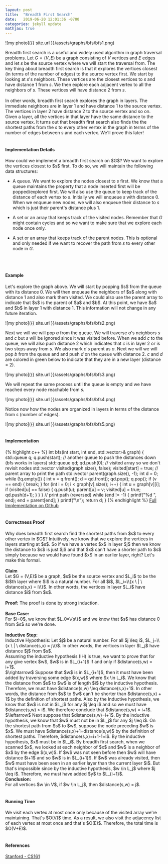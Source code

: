 ```yaml
---
layout: post
title:  "Breadth First Search"
date:   2019-06-20 12:01:36 -0700
categories: jekyll update
mathjax: true
---
```

![my photo]({{ site.url }}/assets/graphs/bfs/bfs1.png)

Breadth first search is a useful and widely used algorithm in graph traversal problems. Let $G = (V, E)$ be a graph consisting of $V$ vertices and $E$ edges and let $s$ be the source vertex where we will start the traversal from. The key thing about breadth first search is that it explores the vertices closest (in terms of the number of edges) to the source vertex first. We start by looking at $s$'s neighbors. These vertices are the closest vertices to $s$ and have distance 1 from $s$. We then explore each adjacent vertex to all the neighbors of $s$. These vertices will have distance 2 from $s$.
<br><br>
In other words, breadth first search explores the graph in layers. The immediate neighbors are in layer 1 and have distance 1 to the source vertex. The vertices in layer 2 have distance 2 to the source vertex and so on. Given a layer, all the vertices in that layer have the same distance to the source vertex. It turns out that breadth first search also finds the the shortest paths from the $s$ to every other vertex in the graph in terms of the number of edges between $s$ and each vertex. We'll prove this later!
<br>
<br>
<!----------------------------------------------------------------------------------->
<h4><b>Implementation Details</b></h4>
How could we implement a breadth first search on $G$? We want to explore the vertices closest to $s$ first. To do so, we will maintain the following data structures:

- A queue. We want to explore the nodes closest to $s$ first. We know that a queue maintains the property that a node inserted first will be popped/explored first. We will also use the queue to keep track of the distance of each vertex to $s$. Initially we will enqueue $s$ with distance 0. When we enqueue new nodes, we will also enqueue their distance to $s$ which is just their parent's distance plus 1.

- A set or an array that keeps track of the visited nodes. Remember that $G$ might contain cycles and so we want to make sure that we explore each node once only.
	
- A set or an array that keeps track of the parent nodes. This is optional and only needed if we want to recover the path from $s$ to every other node in $G$.
<br>
<br>
<!----------------------------------------------------------------------------------->
<h4><b>Example</b></h4>
Let's explore the graph above. We will start by popping $s$ from the queue with its distance 0. We will then enqueue the neighbors of $s$ along with distance 1 and also mark them visited. We could also use the parent array to indicate that $s$ is the parent of $a$ and $b$. At this point, we have $a$ and $b$ in layer 1 with distance 1. This information will not change in any future iteration. 

![my photo]({{ site.url }}/assets/graphs/bfs/bfs2.png)

Next we will we will pop $a$ from the queue. We will traverse $a$'s neighbors $s$ and $c$ but $s$ will be ignored since it was visited before. When we add $c$ to the queue, we will also push distance 2 which indicates that $c$ is in layer 2 or is two steps away from $s$. We also mark $c$'s parent as $a$. Next we will we will pop $b$ from the queue and and push $d$ on the queue with distance 2. $c$ and $d$ are colored in green below to indicate that they are in a new layer (distance = 2).

![my photo]({{ site.url }}/assets/graphs/bfs/bfs3.png)

We will repeat the same process until the queue is empty and we have reached every node reachable from $s$.

![my photo]({{ site.url }}/assets/graphs/bfs/bfs4.png)

Notice now how the nodes are organized in layers in terms of the distance from $s$ (number of edges).

![my photo]({{ site.url }}/assets/graphs/bfs/bfs5.png)
<br>
<br>
<!----------------------------------------------------------------------------------->
<h4><b>Implementation</b></h4>
{% highlight c++ %}
int bfs(int start, int end, std::vector<std::vector<int>>& graph) {
    std::queue<int> q;
    q.push(start);
    // another queue to push the distances down (bfs works in layers)
    std::queue<int> qd;
    qd.push(0);
    // visited array so we don't revisit nodes
    std::vector<int> visited(graph.size(), false);
    visited[start] = true;
    // parent array to print the path
    std::vector<int> parent(graph.size(), -1);
    int d = 0;
    while (!q.empty()) {
        int v = q.front();
        d = qd.front();
        qd.pop();
        q.pop();
        if (v == end) {
            break;
        }
        for (int i = 0; i < graph[v].size(); i++) {
            int u = graph[v][i];
            if (visited[u] == false) {
                q.push(u);
                parent[u] = v;
                visited[u] = true;
                qd.push(d+1);
            }
        }
    }
    // print path (reversed)
    while (end != -1) {
        printf("%d ", end);
        end = parent[end];
    }
    printf("\n");
    return d;
}
{% endhighlight %}
<a href="https://github.com/strncat/algorithms-and-data-structures/tree/master/graphs/breadth-first-search">Full Implementation on Github</a>
<br>
<br>
<!----------------------------------------------------------------------------------->
<h4><b>Correctness Proof</b></h4>
Why does breadth first search find the shortest paths from $s$ to every other vertex in $G$? Intuitively, we know that we explore the vertices in layers starting at $s$. So if we have a vertex $x$ in layer $j$ then we know the distance to $s$ is just $j$ and that $x$ can't have a shorter path to $s$ simply because we would have found $x$ in an earlier layer, right? Let's make this formal.
<br>
<br>
<b>Claim</b><br>
Let $G = (V,E)$ be a graph, $s$ be the source vertex and $L_i$ to be the $i$th layer where $i$ is a natural number. For all $i$, $L_i=\\{x \ | \ distance(s,x) = i\\}$. In other words, the vertices in layer $L_i$ have distance $i$ from $s$. 
<br>
<br>
<b>Proof:</b>
The proof is done by strong induction.
<br>
<br>
<b>Base Case:</b><br>
For $i=0$, we know that $L_0=\{s\}$ and we know that $s$ has distance 0 from $s$ so we're done.
<br>
<br>
<b>Inductive Step:</b><br>
Inductive Hypothesis: Let $j$ be a natural number. For all $j \leq i$, $L_j=\\{x \ | \ distance(s,x) = j\\}$. In other words, the vertices in layer $L_j$ have distance $j$ from $s$.
<br>
Assuming the inductive hypothesis (IH) is true, we want to prove that for any give vertex $w$, $w$ is in $L_{i+1}$ if and only if $distance(s,w) = i+1$.
<br>
$\rightarrow$ Suppose that $w$ is in $L_{i+1}$, then it must have been added by traversing some edge $(x,w)$ where $x \in L_i$. We know that the distance from $s$ to $w$ is of length $i$ by the inductive hypothesis. Therefore, we must have $distance(s,w) \leq distance(s,x)+1$. In other words, the distance from $s$ to $w$ can't be shorter than $distance(s,x) + 1$ by the definition of shortest paths. Also by the Inductive hypothesis, we know that $w$ is not in $L_j$ for any $j \leq i$ and so we must have $distance(s,w) > i$. We therefore conclude that $distance(s,w) = i+1$.  
<br>
$\leftarrow$ Next suppose that $distance(s,w)=i+1$. By the inductive hypothesis, we know that $w$ must not be in $L_j$ for any $j \leq i$. On the shortest path from $s$ to $w$, suppose the node preceding $w$ is $x$. We must have $distance(s,x)+1=distance(s,w)$ by the definition of shortest paths. Therefore, $distance(s,x)=i+1-1=i$. By the inductive hypothesis, $x$ must be in $L_i$. By breadth first search, when we scanned $x$, we looked at each neighbor of $x$ and $w$ is a neighbor of $x$ by the edge $(x,w)$. If $w$ was not seen before then $w$ will have distance $i+1$ and so $w$ is in $L_{i+1}$. If $w$ was already visited, then $w$ must have been seen in an earlier layer than the current layer $i$. But that's impossible since by the inductive hypothesis, $w \in L_j$ where $j \leq i$. Therefore, we must have added $y$ to $L_{i+1}$.  
<br>
<b>Conclusion:</b><br>
For all vertices $w \in V$, if $w \in L_j$, then $distance(s,w) = j$.
<br>
<br>
<!----------------------------------------------------------------------------------->
<h4><b>Running Time</b></h4>
We visit each vertex at most once only because of the visited array we're maintaining. That's $O(V)$ time. As a result, we also visit the adjacency list of each vertex at most once and that's $O(E)$. Therefore, the total time is $O(V+E)$.
<br>
<br>
<!----------------------------------------------------------------------------------->
<h4><b>References</b></h4>
<a href="http://web.stanford.edu/~marykw/classes/CS250_W18/index.html">Stanford - CS161</a>
<br>
<br>
